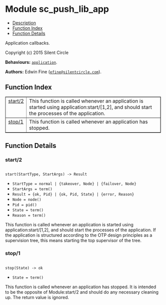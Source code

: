 

# Module sc_push_lib_app #
* [Description](#description)
* [Function Index](#index)
* [Function Details](#functions)

Application callbacks.

Copyright (c) 2015 Silent Circle

__Behaviours:__ [`application`](application.md).

__Authors:__ Edwin Fine ([`efine@silentcircle.com`](mailto:efine@silentcircle.com)).

<a name="index"></a>

## Function Index ##


<table width="100%" border="1" cellspacing="0" cellpadding="2" summary="function index"><tr><td valign="top"><a href="#start-2">start/2</a></td><td>
This function is called whenever an application is started using
application:start/[1,2], and should start the processes of the
application.</td></tr><tr><td valign="top"><a href="#stop-1">stop/1</a></td><td>
This function is called whenever an application has stopped.</td></tr></table>


<a name="functions"></a>

## Function Details ##

<a name="start-2"></a>

### start/2 ###

<pre><code>
start(StartType, StartArgs) -&gt; Result
</code></pre>

<ul class="definitions"><li><code>StartType = normal | {takeover, Node} | {failover, Node}</code></li><li><code>StartArgs = term()</code></li><li><code>Result = {ok, Pid} | {ok, Pid, State} | {error, Reason}</code></li><li><code>Node = node()</code></li><li><code>Pid = pid()</code></li><li><code>State = term()</code></li><li><code>Reason = term()</code></li></ul>

This function is called whenever an application is started using
application:start/[1,2], and should start the processes of the
application. If the application is structured according to the OTP
design principles as a supervision tree, this means starting the
top supervisor of the tree.

<a name="stop-1"></a>

### stop/1 ###

<pre><code>
stop(State) -&gt; ok
</code></pre>

<ul class="definitions"><li><code>State = term()</code></li></ul>

This function is called whenever an application has stopped. It
is intended to be the opposite of Module:start/2 and should do
any necessary cleaning up. The return value is ignored.

